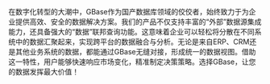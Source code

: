在数字化转型的大潮中，GBase作为国产数据库领域的佼佼者，始终致力于为企业提供高效、安全的数据解决方案。我们的产品不仅支持丰富的“外部”数据源集成能力，还具备强大的“数据”联邦查询功能。这意味着企业可以轻松将分散在不同系统中的数据汇聚起来，实现跨平台的数据融合与分析。无论是来自ERP、CRM还是其他业务系统的数据，都能通过GBase无缝对接，形成统一的数据视图。借助这一特性，用户能够快速响应市场变化，精准制定决策策略。选择GBase，让您的数据发挥最大价值！